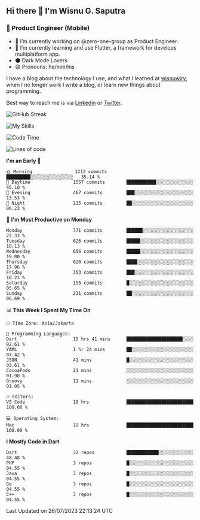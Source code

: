 ## Hi there 👋 I'm Wisnu G. Saputra

### :mobile_phone_off: Product Engineer (Mobile)

- 🔭 I’m currently working on @zero-one-group as Product Engineer.
- 🌱 I’m currently learning and use Flutter, a framework for develops multiplatform app.
- 🌑 Dark Mode Lovers
- 😄 Pronouns: he/him/his

I have a blog about the technology I use, and what I learned at [wisnuwiry](https://wisnuwiry.space/), when I no longer work I write a blog, or learn new things about programming.

Best way to reach me is via [Linkedin](https://www.linkedin.com/in/wisnu-saputra/) or [Twitter](https://twitter.com/wisnuwiry).

![GitHub Streak](https://streak-stats.demolab.com?user=wisnuwiry&theme=dark&hide_border=true)

![My Skills](https://skillicons.dev/icons?i=dart,flutter,kotlin,swift,go,js,css,neovim,git,linux&perline=5)

<!--START_SECTION:waka-->
![Code Time](http://img.shields.io/badge/Code%20Time-602%20hrs%2057%20mins-blue)

![Lines of code](https://img.shields.io/badge/From%20Hello%20World%20I%27ve%20Written-4.6%20million%20lines%20of%20code-blue)

**I'm an Early 🐤** 

```text
🌞 Morning                1213 commits        █████████░░░░░░░░░░░░░░░░   35.14 % 
🌆 Daytime                1557 commits        ███████████░░░░░░░░░░░░░░   45.10 % 
🌃 Evening                467 commits         ███░░░░░░░░░░░░░░░░░░░░░░   13.53 % 
🌙 Night                  215 commits         ██░░░░░░░░░░░░░░░░░░░░░░░   06.23 % 
```
📅 **I'm Most Productive on Monday** 

```text
Monday                   771 commits         ██████░░░░░░░░░░░░░░░░░░░   22.33 % 
Tuesday                  626 commits         █████░░░░░░░░░░░░░░░░░░░░   18.13 % 
Wednesday                656 commits         █████░░░░░░░░░░░░░░░░░░░░   19.00 % 
Thursday                 620 commits         ████░░░░░░░░░░░░░░░░░░░░░   17.96 % 
Friday                   353 commits         ███░░░░░░░░░░░░░░░░░░░░░░   10.23 % 
Saturday                 195 commits         █░░░░░░░░░░░░░░░░░░░░░░░░   05.65 % 
Sunday                   231 commits         ██░░░░░░░░░░░░░░░░░░░░░░░   06.69 % 
```


📊 **This Week I Spent My Time On** 

```text
🕑︎ Time Zone: Asia/Jakarta

💬 Programming Languages: 
Dart                     15 hrs 41 mins      █████████████████████░░░░   82.61 % 
YAML                     1 hr 24 mins        ██░░░░░░░░░░░░░░░░░░░░░░░   07.42 % 
JSON                     41 mins             █░░░░░░░░░░░░░░░░░░░░░░░░   03.61 % 
CocoaPods                21 mins             ░░░░░░░░░░░░░░░░░░░░░░░░░   01.90 % 
Groovy                   11 mins             ░░░░░░░░░░░░░░░░░░░░░░░░░   01.05 % 

🔥 Editors: 
VS Code                  19 hrs              █████████████████████████   100.00 % 

💻 Operating System: 
Mac                      19 hrs              █████████████████████████   100.00 % 
```

**I Mostly Code in Dart** 

```text
Dart                     32 repos            ████████████░░░░░░░░░░░░░   48.48 % 
PHP                      3 repos             █░░░░░░░░░░░░░░░░░░░░░░░░   04.55 % 
Java                     3 repos             █░░░░░░░░░░░░░░░░░░░░░░░░   04.55 % 
Go                       3 repos             █░░░░░░░░░░░░░░░░░░░░░░░░   04.55 % 
C++                      3 repos             █░░░░░░░░░░░░░░░░░░░░░░░░   04.55 % 
```




 Last Updated on 26/07/2023 22:13:24 UTC
<!--END_SECTION:waka-->
